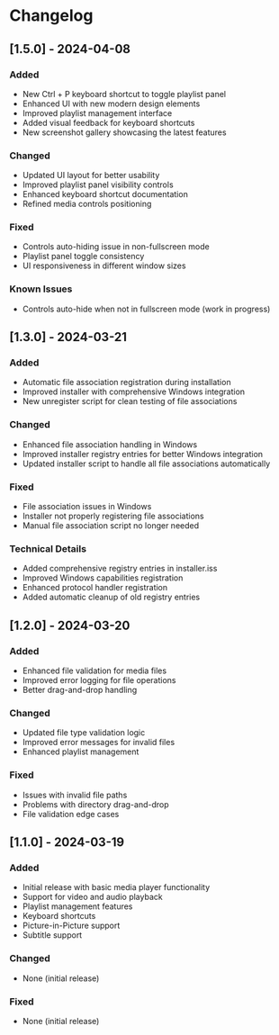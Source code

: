# Changelog

## [1.5.0] - 2024-04-08

### Added

- New Ctrl + P keyboard shortcut to toggle playlist panel
- Enhanced UI with new modern design elements
- Improved playlist management interface
- Added visual feedback for keyboard shortcuts
- New screenshot gallery showcasing the latest features

### Changed

- Updated UI layout for better usability
- Improved playlist panel visibility controls
- Enhanced keyboard shortcut documentation
- Refined media controls positioning

### Fixed

- Controls auto-hiding issue in non-fullscreen mode
- Playlist panel toggle consistency
- UI responsiveness in different window sizes

### Known Issues

- Controls auto-hide when not in fullscreen mode (work in progress)

## [1.3.0] - 2024-03-21

### Added

- Automatic file association registration during installation
- Improved installer with comprehensive Windows integration
- New unregister script for clean testing of file associations

### Changed

- Enhanced file association handling in Windows
- Improved installer registry entries for better Windows integration
- Updated installer script to handle all file associations automatically

### Fixed

- File association issues in Windows
- Installer not properly registering file associations
- Manual file association script no longer needed

### Technical Details

- Added comprehensive registry entries in installer.iss
- Improved Windows capabilities registration
- Enhanced protocol handler registration
- Added automatic cleanup of old registry entries

## [1.2.0] - 2024-03-20

### Added

- Enhanced file validation for media files
- Improved error logging for file operations
- Better drag-and-drop handling

### Changed

- Updated file type validation logic
- Improved error messages for invalid files
- Enhanced playlist management

### Fixed

- Issues with invalid file paths
- Problems with directory drag-and-drop
- File validation edge cases

## [1.1.0] - 2024-03-19

### Added

- Initial release with basic media player functionality
- Support for video and audio playback
- Playlist management features
- Keyboard shortcuts
- Picture-in-Picture support
- Subtitle support

### Changed

- None (initial release)

### Fixed

- None (initial release)
